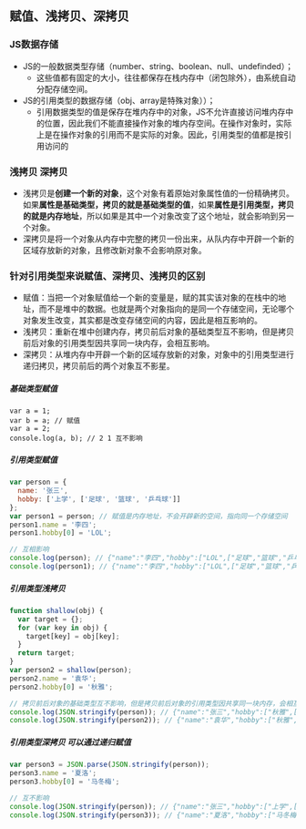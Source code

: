 ## 赋值、浅拷贝、深拷贝

### JS数据存储

- JS的一般数据类型存储（number、string、boolean、null、undefinded）；
  - 这些值都有固定的大小，往往都保存在栈内存中（闭包除外），由系统自动分配存储空间。
- JS的引用类型的数据存储（obj、array是特殊对象））；
  - 引用数据类型的值是保存在堆内存中的对象，JS不允许直接访问堆内存中的位置，因此我们不能直接操作对象的堆内存空间。在操作对象时，实际上是在操作对象的引用而不是实际的对象。因此，引用类型的值都是按引用访问的

### 浅拷贝 深拷贝

- 浅拷贝是**创建一个新的对象**，这个对象有着原始对象属性值的一份精确拷贝。如果**属性是基础类型，拷贝的就是基础类型的值**，如果**属性是引用类型，拷贝的就是内存地址**，所以如果是其中一个对象改变了这个地址，就会影响到另一个对象。
- 深拷贝是将一个对象从内存中完整的拷贝一份出来，从队内存中开辟一个新的区域存放新的对象，且修改新对象不会影响原对象。

### 针对引用类型来说赋值、深拷贝、浅拷贝的区别

- 赋值：当把一个对象赋值给一个新的变量是，赋的其实该对象的在栈中的地址，而不是堆中的数据。也就是两个对象指向的是同一个存储空间，无论哪个对象发生改变，其实都是改变存储空间的内容，因此是相互影响的。
- 浅拷贝：重新在堆中创建内存，拷贝前后对象的基础类型互不影响，但是拷贝前后对象的引用类型因共享同一块内存，会相互影响。
- 深拷贝：从堆内存中开辟一个新的区域存放新的对象，对象中的引用类型进行递归拷贝，拷贝前后的两个对象互不影星。

##### 基础类型赋值

```JS
var a = 1;
var b = a; // 赋值
var a = 2;
console.log(a, b); // 2 1 互不影响
```

##### 引用类型赋值

```js
var person = {
  name: '张三',
  hobby: ['上学', ['足球', '篮球', '乒乓球']]
};
var person1 = person; // 赋值是内存地址，不会开辟新的空间，指向同一个存储空间
person1.name = '李四';
person1.hobby[0] = 'LOL';

// 互相影响
console.log(person); // {"name":"李四","hobby":["LOL",["足球","篮球","乒乓球"]]}
console.log(person1); // {"name":"李四","hobby":["LOL",["足球","篮球","乒乓球"]]}
```

##### 引用类型浅拷贝

```js
function shallow(obj) {
  var target = {};
  for (var key in obj) {
    target[key] = obj[key];
  }
  return target;
}
var person2 = shallow(person);
person2.name = '袁华';
person2.hobby[0] = '秋雅';

// 拷贝前后对象的基础类型互不影响，但是拷贝前后对象的引用类型因共享同一块内存，会相互影响
console.log(JSON.stringify(person)); // {"name":"张三","hobby":["秋雅",["足球","篮球","乒乓球"]]}
console.log(JSON.stringify(person2)); // {"name":"袁华","hobby":["秋雅",["足球","篮球","乒乓球"]]}
```

##### 引用类型深拷贝  可以通过递归赋值

```js
var person3 = JSON.parse(JSON.stringify(person));
person3.name = '夏洛';
person3.hobby[0] = '马冬梅';

// 互不影响
console.log(JSON.stringify(person)); // {"name":"张三","hobby":["上学",["足球","篮球","乒乓球"]]}
console.log(JSON.stringify(person3)); // {"name":"夏洛","hobby":["马冬梅",["足球","篮球","乒乓球"]]}
```

